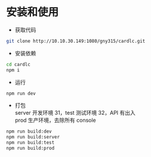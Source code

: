 # 安装和使用

- 获取代码

```bash
git clone http://10.10.30.149:1080/gny315/cardlc.git
```

- 安装依赖

```bash
cd cardlc
npm i

```

- 运行

```bash
npm run dev
```

- 打包  
  server 开发环境 31，test 测试环境 32，API 有出入  
  prod 生产环境，去除所有 console

```bash
npm run build:dev
npm run build:server
npm run build:test
npm run build:prod
```
